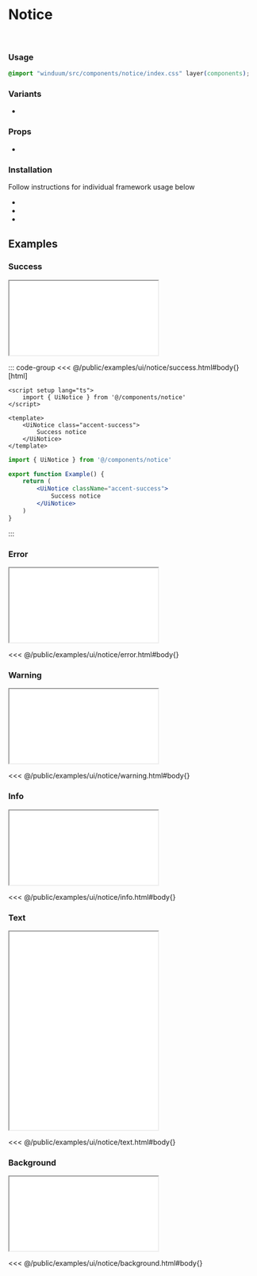 # Notice
<br>
<ViewSourceGh href="https://github.com/winduum/winduum/blob/main/src/components/notice" />

### Usage

```css
@import "winduum/src/components/notice/index.css" layer(components);
```

### Variants
* <LinkGh name="default" path="components/notice" />

### Props
* <LinkGh name="default-props" path="components/notice" />

### Installation
Follow instructions for individual framework usage below

* <LinkGh name="winduum" url="https://github.com/winduum/winduum/blob/main/src/components/notice" />
* <LinkGh name="winduum-vue" url="https://github.com/winduum/winduum-vue/blob/main/src/components/notice" />
* <LinkGh name="winduum-react" url="https://github.com/winduum/winduum-react/blob/main/src/components/notice" />

## Examples

### Success

<iframe onload="this.style.visibility = 'visible';" src="/examples/ui/notice/success.html"></iframe>

::: code-group
<<< @/public/examples/ui/notice/success.html#body{} [html]
```vue
<script setup lang="ts">
    import { UiNotice } from '@/components/notice'
</script>

<template>
    <UiNotice class="accent-success">
        Success notice
    </UiNotice>
</template>
```
```jsx
import { UiNotice } from '@/components/notice'

export function Example() {
    return (
        <UiNotice className="accent-success">
            Success notice
        </UiNotice>
    )
}
```
:::

### Error

<iframe onload="this.style.visibility = 'visible';" src="/examples/ui/notice/error.html"></iframe>

<<< @/public/examples/ui/notice/error.html#body{}

### Warning

<iframe onload="this.style.visibility = 'visible';" src="/examples/ui/notice/warning.html"></iframe>

<<< @/public/examples/ui/notice/warning.html#body{}

### Info

<iframe onload="this.style.visibility = 'visible';" src="/examples/ui/notice/info.html"></iframe>

<<< @/public/examples/ui/notice/info.html#body{}

### Text

<iframe onload="this.style.visibility = 'visible';" src="/examples/ui/notice/text.html" style="height: 25rem"></iframe>

<<< @/public/examples/ui/notice/text.html#body{}

### Background

<iframe onload="this.style.visibility = 'visible';" src="/examples/ui/notice/background.html"></iframe>

<<< @/public/examples/ui/notice/background.html#body{}
